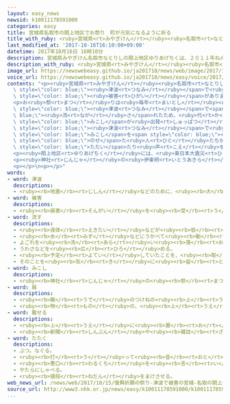 ```yaml
---
layout: easy_news
newsid: k10011178591000
categories: easy
title: 宮城県名取市の閖上地区でお祭り　町が元気になるように祈る
title_with_ruby: <ruby>宮城県<rt>みやぎけん</rt></ruby><ruby>名取市<rt>なとりし</rt></ruby>の<ruby>閖上地区<rt>ゆりあげちく</rt></ruby>でお<ruby>祭<rt>まつ</rt></ruby>り　<ruby>町<rt>まち</rt></ruby>が<ruby>元気<rt>げんき</rt></ruby>になるように<ruby>祈<rt>いの</rt></ruby>る
last_modified_at: '2017-10-16T16:10:00+09:00'
datetime: 2017年10月16日 16時10分
description: 宮城県みやぎけん名取市なとりしの閖上地区ゆりあげちくは、２０１１年ねん３月がつの東日本大震災ひがしにほんだいしんさいの津波つなみで大おおきな被害ひがいがありました。
description_with_ruby: <ruby>宮城県<rt>みやぎけん</rt></ruby><ruby>名取市<rt>なとりし</rt></ruby>の<ruby>閖上地区<rt>ゆりあげちく</rt></ruby>は、２０１１<ruby>年<rt>ねん</rt></ruby>３<ruby>月<rt>がつ</rt></ruby>の<ruby>東日本大震災<rt>ひがしにほんだいしんさい</rt></ruby>の<ruby>津波<rt>つなみ</rt></ruby>で<ruby>大<rt>おお</rt></ruby>きな<ruby>被害<rt>ひがい</rt></ruby>がありました。
image_url: https://newswebeasy.github.io/ja201710/news/web/image/2017/10/16/k10011178591000.jpg
voice_url: https://newswebeasy.github.io/ja201710/news/easy/voice/2017/10/16/k10011178591000.mp3
contents: "<p><ruby>宮城県<rt>みやぎけん</rt></ruby><ruby>名取市<rt>なとりし</rt></ruby>の<ruby>閖上地区<rt>ゆりあげちく</rt></ruby>は、２０１１<ruby>年<rt>ねん</rt></ruby>３<ruby>月<rt>がつ</rt></ruby>の<ruby>東日本大震災<rt>ひがしにほんだいしんさい</rt></ruby>の<span\
  \ style=\"color: blue;\"><ruby>津波<rt>つなみ</rt></ruby></span>で<ruby>大<rt>おお</rt></ruby>きな<span\
  \ style=\"color: blue;\"><ruby>被害<rt>ひがい</rt></ruby></span>がありました。１５<ruby>日<rt>にち</rt></ruby>、まちが<ruby>元気<rt>げんき</rt></ruby>になるように<ruby>祈<rt>いの</rt></ruby>るお<ruby>祭<rt>まつ</rt></ruby>りがあって、１６０<ruby>人<rt>にん</rt></ruby>が<ruby>集<rt>あつ</rt></ruby>まりました。</p>\n\
  <p>お<ruby>祭<rt>まつ</rt></ruby>りは<ruby>毎年<rt>まいとし</rt></ruby><ruby>秋<rt>あき</rt></ruby>に<ruby>閖上湊神社<rt>ゆりあげみなとじんじゃ</rt></ruby>で<ruby>行<rt>おこな</rt></ruby>いますが、<ruby>神社<rt>じんじゃ</rt></ruby>は<span\
  \ style=\"color: blue;\"><ruby>津波<rt>つなみ</rt></ruby></span>で<span style=\"color:\
  \ blue;\"><ruby>流<rt>なが</rt></ruby>さ</span>れたため、<ruby>代<rt>か</rt></ruby>わりにつくった<ruby>建物<rt>たてもの</rt></ruby>で<ruby>式<rt>しき</rt></ruby>を<ruby>行<rt>おこな</rt></ruby>いました。そのあと、５つの<span\
  \ style=\"color: blue;\">みこし</span>が<ruby>出発<rt>しゅっぱつ</rt></ruby>しました。</p>\n<p><ruby>閖上地区<rt>ゆりあげちく</rt></ruby>では、<span\
  \ style=\"color: blue;\"><ruby>津波<rt>つなみ</rt></ruby></span>で<ruby>家<rt>いえ</rt></ruby>をなくした<ruby>人<rt>ひと</rt></ruby>たちが<ruby>住<rt>す</rt></ruby>むアパートなどが<ruby>今年<rt>ことし</rt></ruby>できました。アパートの<ruby>周<rt>まわ</rt></ruby>りを<span\
  \ style=\"color: blue;\">みこし</span>を<span style=\"color: blue;\"><ruby>肩<rt>かた</rt></ruby></span>に<span\
  \ style=\"color: blue;\">のせ</span>た<ruby>人<rt>ひと</rt></ruby>たちが<ruby>通<rt>とお</rt></ruby>ると、<ruby>住<rt>す</rt></ruby>んでいる<ruby>人<rt>ひと</rt></ruby>たちが、<ruby>手<rt>て</rt></ruby>を<span\
  \ style=\"color: blue;\">たたい</span>たり<ruby>声<rt>こえ</rt></ruby>を<ruby>出<rt>だ</rt></ruby>したりしていました。</p>\n\
  <p><ruby>閖上地区<rt>ゆりあげちく</rt></ruby>には、<ruby>東日本大震災<rt>ひがしにほんだいしんさい</rt></ruby>の<ruby>前<rt>まえ</rt></ruby>は７０００<ruby>人<rt>にん</rt></ruby>ぐらいが<ruby>住<rt>す</rt></ruby>んでいましたが、<ruby>今<rt>いま</rt></ruby>は２４００<ruby>人<rt>にん</rt></ruby>ぐらいになっています。</p>\n\
  <p><ruby>神社<rt>じんじゃ</rt></ruby>の<ruby>伊東明<rt>いとうあきら</rt></ruby>さんは「ほかの<ruby>所<rt>ところ</rt></ruby>に<ruby>引<rt>ひ</rt></ruby>っ<ruby>越<rt>こ</rt></ruby>した<ruby>人<rt>ひと</rt></ruby>たちがお<ruby>祭<rt>まつ</rt></ruby>りのときに<ruby>来<rt>き</rt></ruby>て、やっぱり<ruby>閖上<rt>ゆりあげ</rt></ruby>に<ruby>戻<rt>もど</rt></ruby>ろうかなと<ruby>思<rt>おも</rt></ruby>ってほしいです」と<ruby>話<rt>はな</rt></ruby>していました。</p>\n\
  <p></p>\n<p></p>"
words:
- word: 津波
  descriptions:
  - <ruby><rb>地震</rb><rt>じしん</rt></ruby>などのために、<ruby><rb>大</rb><rt>おお</rt></ruby>きな<ruby><rb>波</rb><rt>なみ</rt></ruby>が<ruby><rb>急</rb><rt>きゅう</rt></ruby>に<ruby><rb>海岸</rb><rt>かいがん</rt></ruby>におし<ruby><rb>寄</rb><rt>よ</rt></ruby>せてくること。
- word: 被害
  descriptions:
  - <ruby><rb>損害</rb><rt>そんがい</rt></ruby>を<ruby><rb>受</rb><rt>う</rt></ruby>けること。また、<ruby><rb>受</rb><rt>う</rt></ruby>けた<ruby><rb>害</rb><rt>がい</rt></ruby>。
- word: 流す
  descriptions:
  - <ruby><rb>液体</rb><rt>えきたい</rt></ruby>などが<ruby><rb>低</rb><rt>ひく</rt></ruby>いほうへ<ruby><rb>動</rb><rt>うご</rt></ruby>くようにする。
  - <ruby><rb>水</rb><rt>みず</rt></ruby>などにうかべて<ruby><rb>動</rb><rt>うご</rt></ruby>かす。
  - よごれを<ruby><rb>洗</rb><rt>あら</rt></ruby>い<ruby><rb>落</rb><rt>お</rt></ruby>とす。
  - うわさなどを<ruby><rb>広</rb><rt>ひろ</rt></ruby>める。
  - <ruby><rb>予定</rb><rt>よてい</rt></ruby>していたことを、<ruby><rb>取</rb><rt>と</rt></ruby>りやめる。
  - そのことを<ruby><rb>気</rb><rt>き</rt></ruby>に<ruby><rb>留</rb><rt>と</rt></ruby>めない。
- word: みこし
  descriptions:
  - <ruby><rb>神社</rb><rt>じんじゃ</rt></ruby>の<ruby><rb>祭</rb><rt>まつ</rt></ruby>りのときにかつぐもの。<ruby><rb>中</rb><rt>なか</rt></ruby>にご<ruby><rb>神体</rb><rt>しんたい</rt></ruby>が<ruby><rb>入</rb><rt>はい</rt></ruby>っている。おみこし。
- word: 肩
  descriptions:
  - <ruby><rb>腕</rb><rt>うで</rt></ruby>のつけねの<ruby><rb>上</rb><rt>うえ</rt></ruby>。
  - <ruby><rb>物</rb><rt>もの</rt></ruby>の、<ruby><rb>上</rb><rt>うえ</rt></ruby>のかど。
- word: 載せる
  descriptions:
  - <ruby><rb>上</rb><rt>うえ</rt></ruby>に<ruby><rb>置</rb><rt>お</rt></ruby>く。
  - <ruby><rb>新聞</rb><rt>しんぶん</rt></ruby>や<ruby><rb>雑誌</rb><rt>ざっし</rt></ruby>などの<ruby><rb>記事</rb><rt>きじ</rt></ruby>にする。
- word: たたく
  descriptions:
  - ぶつ。なぐる。
  - <ruby><rb>打</rb><rt>う</rt></ruby>って<ruby><rb>音</rb><rt>おと</rt></ruby>を<ruby><rb>出</rb><rt>だ</rt></ruby>す。
  - <ruby><rb>悪口</rb><rt>わるくち</rt></ruby>を<ruby><rb>言</rb><rt>い</rt></ruby>って、やっつける。
  - やたらにしゃべる。
  - <ruby><rb>値段</rb><rt>ねだん</rt></ruby>をまけさせる。
web_news_url: /news/web/2017/10/15/復興祈願の祭り-津波で被害の宮城-名取の閖上地区/
source_url: http://www3.nhk.or.jp/news/easy/k10011178591000/k10011178591000.html
...
```

